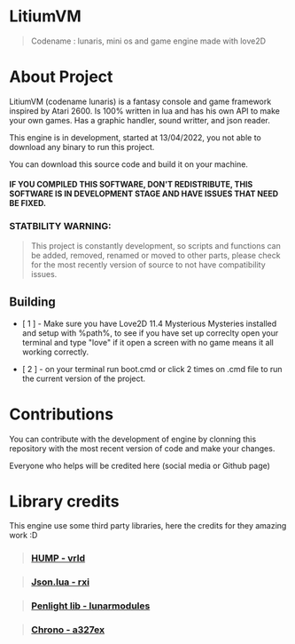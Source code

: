 # LitiumVM

  

> Codename : lunaris, mini os and game engine made with love2D

  

# About Project

LitiumVM (codename lunaris) is a fantasy console and game framework inspired by Atari 2600.
Is 100% written in lua and has his own API to make your own games. 
Has a graphic handler, sound writter, and json reader.

This engine is in development, started at 13/04/2022, you not able to download any binary to run this project.

You can download this source code and build it on your machine.

#### **IF YOU COMPILED THIS SOFTWARE, DON'T REDISTRIBUTE, THIS SOFTWARE IS IN DEVELOPMENT STAGE AND HAVE ISSUES THAT NEED BE FIXED.**

### STATBILITY WARNING:

> This project is constantly development, so scripts and functions can be added, removed, renamed or moved to other parts, please check for the most recently version of source to not have compatibility issues.

  

## Building

  

- [ 1 ] - Make sure you have Love2D 11.4 Mysterious Mysteries installed and setup with %path%, to see if you have set up correclty open your terminal and type "love" if it open a screen with no game means it all working correctly.

- [ 2 ] - on your terminal run boot.cmd or click 2 times on .cmd file to run the current version of the project.

  

# Contributions

  

You can contribute with the development of engine by clonning this repository with the most recent version of code and make your changes.


 
Everyone who helps will be credited here (social media or Github page)

  

# Library credits

  

This engine use some third party libraries, here the credits for they amazing work :D

  

>  ### [HUMP - vrld](https://github.com/vrld/hump)

>  ### [Json.lua - rxi](https://github.com/rxi/json.lua)

>  ### [Penlight lib - lunarmodules](https://github.com/lunarmodules/Penlight)

>  ### [Chrono - a327ex](https://github.com/a327ex/chrono/blob/master/Timer.lua)
